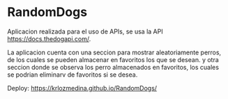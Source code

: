 # RandomDogs

Aplicacion realizada para el uso de APIs, se usa la API https://docs.thedogapi.com/.

La aplicacion cuenta con una seccion para mostrar aleatoriamente perros, de los cuales se pueden almacenar en favoritos los que se desean. y otra seccion donde se observa los perro almacenados en favoritos, los cuales se podrian eliminarv de favoritos si se desea.

Deploy: https://krlozmedina.github.io/RandomDogs/
